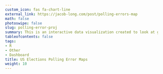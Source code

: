 ```yaml
---
custom_icon: fas fa-chart-line
external_link: https://jacob-long.com/post/polling-errors-map
math: false
photoswipe: false
slug: polling-error-proj
summary: This is an interactive data visualization created to look at geographic variation in polling error for recent US elections.
tableofcontents: false
tags:
- R
- Other
- Dashboard
title: US Elections Polling Error Maps
weight: 10
---
```

